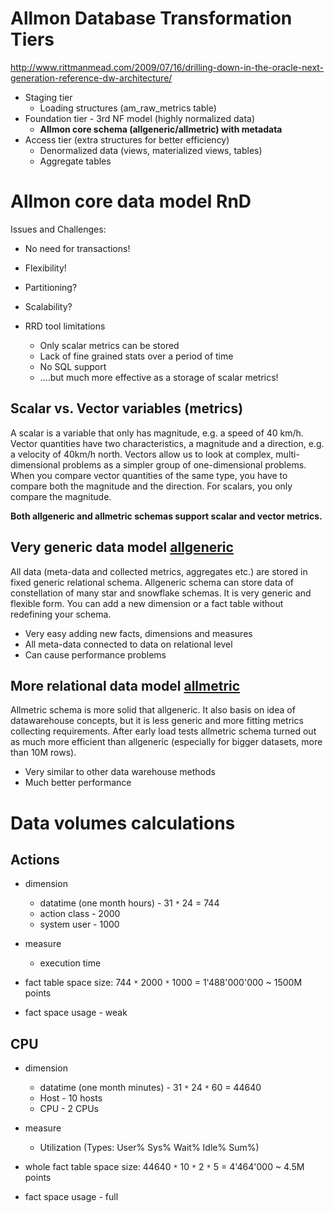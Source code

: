 # Allmon Database Transformation Tiers #

http://www.rittmanmead.com/2009/07/16/drilling-down-in-the-oracle-next-generation-reference-dw-architecture/

  * Staging tier
    * Loading structures (am\_raw\_metrics table)
  * Foundation tier - 3rd NF model (highly normalized data)
    * **Allmon core schema (allgeneric/allmetric) with metadata**
  * Access tier (extra structures for better efficiency)
    * Denormalized data (views, materialized views, tables)
    * Aggregate tables

# Allmon core data model RnD #

Issues and Challenges:
  * No need for transactions!
  * Flexibility!
  * Partitioning?
  * Scalability?

  * RRD tool limitations
    * Only scalar metrics can be stored
    * Lack of fine grained stats over a period of time
    * No SQL support
    * ....but much more effective as a storage of scalar metrics!


## Scalar vs. Vector variables (metrics) ##

A scalar is a variable that only has magnitude, e.g. a speed of 40 km/h. Vector quantities have two characteristics, a magnitude and a direction, e.g. a velocity of 40km/h north. Vectors allow us to look at complex, multi-dimensional problems as a simpler group of one-dimensional problems. When you compare vector quantities of the same type, you have to compare both the magnitude and the direction. For scalars, you only compare the magnitude.

**Both allgeneric and allmetric schemas support scalar and vector metrics.**

## Very generic data model **[allgeneric](DataModelRnDAllgeneric.md)** ##

All data (meta-data and collected metrics, aggregates etc.) are stored in fixed generic relational schema. Allgeneric schema can store data of constellation of many star and snowflake schemas. It is very generic and flexible form. You can add a new dimension or a fact table without redefining your schema.

  * Very easy adding new facts, dimensions and measures
  * All meta-data connected to data on relational level
  * Can cause performance problems

## More relational data model **[allmetric](DataModelRnDAllmetric.md)** ##

Allmetric schema is more solid that allgeneric. It also basis on idea of datawarehouse concepts, but it is less generic and more fitting metrics collecting requirements. After early load tests allmetric schema turned out as much more efficient than allgeneric (especially for bigger datasets, more than 10M rows).

  * Very similar to other data warehouse methods
  * Much better performance

# Data volumes calculations #

## Actions ##

  * dimension
    * datatime (one month hours) - 31 `*` 24 = 744
    * action class - 2000
    * system user - 1000
  * measure
    * execution time

  * fact table space size: 744 `*` 2000 `*` 1000 = 1'488'000'000 ~ 1500M points
  * fact space usage - weak

## CPU ##

  * dimension
    * datatime (one month minutes) - 31 `*` 24 `*` 60 = 44640
    * Host - 10 hosts
    * CPU - 2 CPUs
  * measure
    * Utilization (Types: User% Sys% Wait% Idle% Sum%)

  * whole fact table space size: 44640 `*` 10 `*` 2 `*` 5 = 4'464'000 ~ 4.5M points
  * fact space usage - full